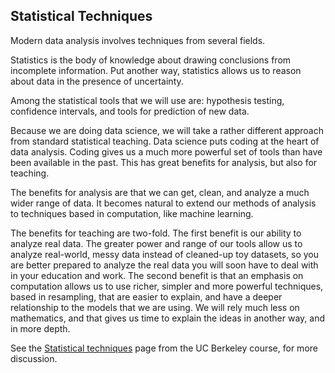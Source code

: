 Statistical Techniques
----------------------

Modern data analysis involves techniques from several fields.

Statistics is the body of knowledge about drawing conclusions from incomplete
information.  Put another way, statistics allows us to reason about data in
the presence of uncertainty.

Among the statistical tools that we will use are: hypothesis testing,
confidence intervals, and tools for prediction of new data.

Because we are doing data science, we will take a rather different approach
from standard statistical teaching.  Data science puts coding at the heart of
data analysis. Coding gives us a much more powerful set of tools than have
been available in the past.  This has great benefits for analysis, but also
for teaching.

The benefits for analysis are that we can get, clean, and analyze a much wider
range of data.  It becomes natural to extend our methods of analysis to
techniques based in computation, like machine learning.

The benefits for teaching are two-fold.  The first benefit is our ability to
analyze real data.  The greater power and range of our tools allow us to
analyze real-world, messy data instead of cleaned-up toy datasets, so you are
better prepared to analyze the real data you will soon have to deal with in
your education and work.  The second benefit is that an emphasis on
computation allows us to use richer, simpler and more powerful techniques,
based in resampling, that are easier to explain, and have a deeper
relationship to the models that we are using.  We will rely much less on
mathematics, and that gives us time to explain the ideas in another way, and
in more depth.

See the [Statistical
techniques](https://www.inferentialthinking.com/chapters/01/1/2/statistical-techniques)
page from the UC Berkeley course, for more discussion.

